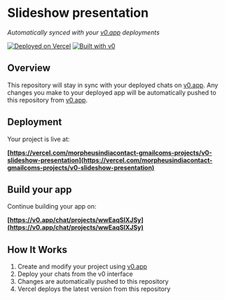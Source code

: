 # Slideshow presentation

*Automatically synced with your [v0.app](https://v0.app) deployments*

[![Deployed on Vercel](https://img.shields.io/badge/Deployed%20on-Vercel-black?style=for-the-badge&logo=vercel)](https://vercel.com/morpheusindiacontact-gmailcoms-projects/v0-slideshow-presentation)
[![Built with v0](https://img.shields.io/badge/Built%20with-v0.app-black?style=for-the-badge)](https://v0.app/chat/projects/wwEaqSlXJSy)

## Overview

This repository will stay in sync with your deployed chats on [v0.app](https://v0.app).
Any changes you make to your deployed app will be automatically pushed to this repository from [v0.app](https://v0.app).

## Deployment

Your project is live at:

**[https://vercel.com/morpheusindiacontact-gmailcoms-projects/v0-slideshow-presentation](https://vercel.com/morpheusindiacontact-gmailcoms-projects/v0-slideshow-presentation)**

## Build your app

Continue building your app on:

**[https://v0.app/chat/projects/wwEaqSlXJSy](https://v0.app/chat/projects/wwEaqSlXJSy)**

## How It Works

1. Create and modify your project using [v0.app](https://v0.app)
2. Deploy your chats from the v0 interface
3. Changes are automatically pushed to this repository
4. Vercel deploys the latest version from this repository

